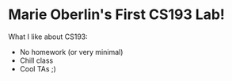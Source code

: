 # Marie Oberlin's First CS193 Lab!

What I like about CS193:
  - No homework (or very minimal)
  - Chill class
  - Cool TAs ;)

